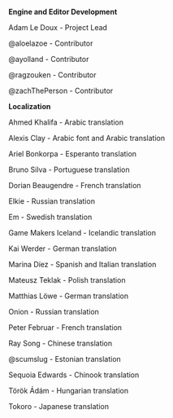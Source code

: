 **Engine and Editor Development**

Adam Le Doux - Project Lead

@aloelazoe - Contributor

@ayolland - Contributor

@ragzouken - Contributor

@zachThePerson - Contributor


**Localization**

Ahmed Khalifa - Arabic translation

Alexis Clay - Arabic font and Arabic translation

Ariel Bonkorpa - Esperanto translation

Bruno Silva - Portuguese translation

Dorian Beaugendre - French translation

Elkie - Russian translation

Em - Swedish translation

Game Makers Iceland - Icelandic translation

Kai Werder - German translation

Marina Díez - Spanish and Italian translation

Mateusz Teklak - Polish translation

Matthias Löwe - German translation

Onion - Russian translation

Peter Februar - French translation

Ray Song - Chinese translation

@scumslug - Estonian translation

Sequoia Edwards - Chinook translation

Török Ádám - Hungarian translation

Tokoro - Japanese translation